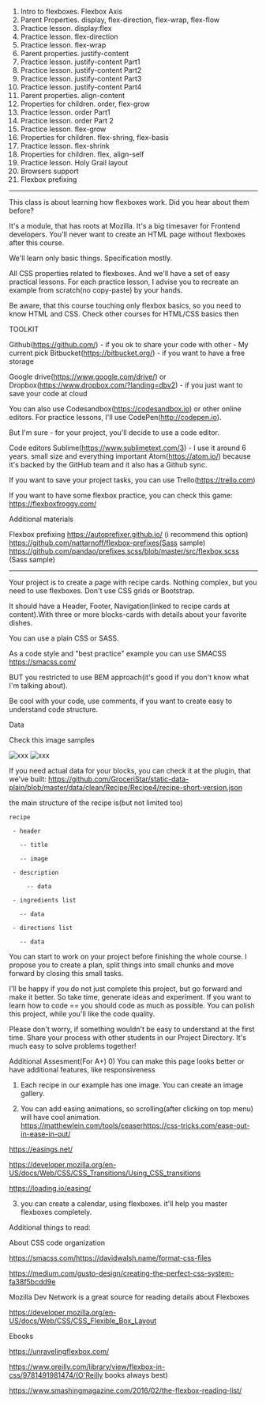 1) Intro to flexboxes. Flexbox Axis
2) Parent Properties. display, flex-direction, flex-wrap, flex-flow
3) Practice lesson. display:flex
4) Practice lesson. flex-direction
5) Practice lesson. flex-wrap
6) Parent properties. justify-content
7) Practice lesson. justify-content Part1
8) Practice lesson. justify-content Part2
9) Practice lesson. justify-content Part3
10) Practice lesson. justify-content Part4
11) Parent properties. align-content
12) Properties for children. order, flex-grow
13) Practice lesson. order Part1
14) Practice lesson. order Part 2
15) Practice lesson. flex-grow
16) Properties for children. flex-shring, flex-basis
17) Practice lesson. flex-shrink
18) Properties for children. flex, align-self
19) Practice lesson. Holy Grail layout
20) Browsers support
21) Flexbox prefixing

---

This class is about learning how flexboxes work.
Did you hear about them before?

It's a module, that has roots at Mozilla. It's a big timesaver for Frontend developers.
You'll never want to create an HTML page without flexboxes after this course.

We'll learn only basic things. Specification mostly.

All CSS properties related to flexboxes.
And we'll have a set of easy practical lessons.
For each practice lesson, I advise you to recreate an example from scratch(no copy-paste) by your hands.


Be aware, that this course touching only flexbox basics, so you need to know HTML and CSS.
Check other courses for HTML/CSS basics then



TOOLKIT


Github(https://github.com/) - if you ok to share your code with other - My current pick
Bitbucket(https://bitbucket.org/) - if you want to have a free storage


Google drive(https://www.google.com/drive/)  or Dropbox(https://www.dropbox.com/?landing=dbv2) - if you just want to save your code at cloud


You can also use Codesandbox(https://codesandbox.io) or other online editors.
For practice lessons, I'll use CodePen(http://codepen.io).

But I'm sure - for your project, you'll decide to use a code editor.


Code editors
Sublime(https://www.sublimetext.com/3) - I use it around 6 years. small size and everything important
Atom(https://atom.io/) because it's backed by the GitHub team and it also has a Github sync.


If you want to save your project tasks, you can use Trello(https://trello.com)

If you want to have some flexbox practice, you can check this game: https://flexboxfroggy.com/

Additional materials

Flexbox prefixing
https://autoprefixer.github.io/ (i recommend this option)
https://github.com/nattarnoff/flexbox-prefixes(Sass sample)
https://github.com/pandao/prefixes.scss/blob/master/src/flexbox.scss (Sass sample)

---


Your project is to create a page with recipe cards. Nothing complex, but you need to use flexboxes. Don't use CSS grids or Bootstrap.

It should have a Header, Footer, Navigation(linked to recipe cards at content).With three or more blocks-cards with details about your favorite dishes.

You can use a plain CSS or SASS.

As a code style and "best practice" example you can use SMACSS https://smacss.com/

BUT you restricted to use BEM approach(it's good if you don't know what I'm talking about).

Be cool with your code, use comments, if you want to create easy to understand code structure.


Data

Check this image samples


![xxx]()
![xxx]()


If you need actual data for your blocks, you can check it at the plugin, that we've built: https://github.com/GroceriStar/static-data-plain/blob/master/data/clean/Recipe/Recipe4/recipe-short-version.json

the main structure of the recipe is(but not limited too)

```
recipe

 - header

   -- title

   -- image

 - description

     -- data

 - ingredients list

   -- data

 - directions list

   -- data
```




You can start to work on your project before finishing the whole course.
I propose you to create a plan, split things into small chunks and move forward by closing this small tasks.





I'll be happy if you do not just complete this project, but go forward and make it better. So take time, generate ideas and experiment. If you want to learn how to code == you should code as much as possible. You can polish this project, while you'll like the code quality.


Please don't worry, if something wouldn't be easy to understand at the first time. Share your process with other students in our Project Directory.  It's much easy to solve problems together!





Additional Assesment(For A+)
0) You can make this page looks better or have additional features, like responsiveness

1) Each recipe in our example has one image. You can create an image gallery.

2)  You can add easing animations, so scrolling(after clicking on top menu) will have cool animation.
https://matthewlein.com/tools/ceaserhttps://css-tricks.com/ease-out-in-ease-in-out/

https://easings.net/

https://developer.mozilla.org/en-US/docs/Web/CSS/CSS_Transitions/Using_CSS_transitions

https://loading.io/easing/

3) you can create a calendar, using flexboxes. it'll help you master flexboxes completely.


Additional things to read:


About CSS code organization

https://smacss.com/https://davidwalsh.name/format-css-files

https://medium.com/gusto-design/creating-the-perfect-css-system-fa38f5bcdd9e

Mozilla Dev Network is a great source for reading details about Flexboxes

https://developer.mozilla.org/en-US/docs/Web/CSS/CSS_Flexible_Box_Layout

Ebooks

https://unravelingflexbox.com/

https://www.oreilly.com/library/view/flexbox-in-css/9781491981474/(O'Reilly books always best)

https://www.smashingmagazine.com/2016/02/the-flexbox-reading-list/
